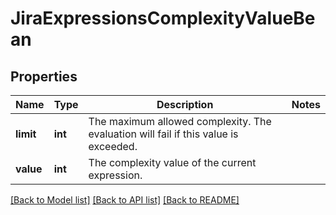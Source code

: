# JiraExpressionsComplexityValueBean

## Properties
Name | Type | Description | Notes
------------ | ------------- | ------------- | -------------
**limit** | **int** | The maximum allowed complexity. The evaluation will fail if this value is exceeded. | 
**value** | **int** | The complexity value of the current expression. | 

[[Back to Model list]](../README.md#documentation-for-models) [[Back to API list]](../README.md#documentation-for-api-endpoints) [[Back to README]](../README.md)

